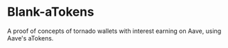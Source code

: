 # Blank-aTokens

A proof of concepts of tornado wallets with interest earning on Aave, using Aave's aTokens.
